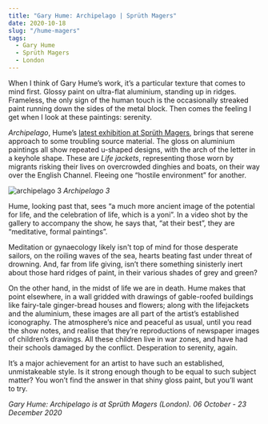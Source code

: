 ```yaml
---
title: "Gary Hume: Archipelago | Sprüth Magers"
date: 2020-10-18
slug: "/hume-magers"
tags:
  - Gary Hume
  - Sprüth Magers
  - London
---
```


When I think of Gary Hume’s work, it’s a particular texture that comes to mind first. Glossy paint on ultra-flat aluminium, standing up in ridges. Frameless, the only sign of the human touch is the occasionally streaked paint running down the sides of the metal block. Then comes the feeling I get when I look at these paintings: serenity.

*Archipelago*, Hume’s [latest exhibition at Sprüth Magers](https://spruethmagers.com/exhibitions/gary-hume-archipelago-london/), brings that serene approach to some troubling source material. The gloss on aluminium paintings all show repeated u-shaped designs, with the arch of the letter in a keyhole shape. These are *Life jackets*, representing those worn by migrants risking their lives on overcrowded dinghies and boats, on their way over the English Channel. Fleeing one “hostile environment” for another.

![archipelago 3](/hume-magers-1.jpg)
*Archipelago 3*

Hume, looking past that, sees “a much more ancient image of the potential for life, and the celebration of life, which is a yoni”. In a video shot by the gallery to accompany the show, he says that, “at their best”, they are “meditative, formal paintings”.

Meditation or gynaecology likely isn't top of mind for those desperate sailors, on the roiling waves of the sea, hearts beating fast under threat of drowning. And, far from life giving, isn’t there something sinisterly inert about those hard ridges of paint, in their various shades of grey and green?

On the other hand, in the midst of life we are in death. Hume makes that point elsewhere, in a wall gridded with drawings of gable-roofed buildings like fairy-tale ginger-bread houses and flowers; along with the lifejackets and the aluminium, these images are all part of the artist’s established iconography. The atmosphere’s nice and peaceful as usual, until you read the show notes, and realise that they’re reproductions of newspaper images of children’s drawings. All these children live in war zones, and have had their schools damaged by the conflict. Desperation to serenity, again.

It’s a major achievement for an artist to have such an established, unmistakeable style. Is it strong enough though to be equal to such subject matter? You won’t find the answer in that shiny gloss paint, but you’ll want to try.

*Gary Hume: Archipelago is at Sprüth Magers (London). 06 October - 23 December 2020*
